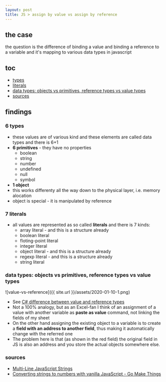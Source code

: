 ```yaml
---
layout: post
title: JS > assign by value vs assign by reference
---
```

## the case
the question is the difference of binding a value and binding a reference to a variable and it's mapping to various data types in javascript

## toc
<!-- TOC -->

- [types](#types)
- [literals](#literals)
- [data types: objects vs primitives, reference types vs value types](#data-types-objects-vs-primitives-reference-types-vs-value-types)
- [sources](#sources)

<!-- /TOC -->

## findings
### 6 types
* these values are of various kind and these elements are called data types and there is 6+1
* **6 primitives** - they have no properties
    * boolean
    * string
    * number
    * undefined
    * null
    * symbol
* **1 object**
* this works differenty all the way down to the physical layer, i.e. memory alocation
* object is special - it is manipulated by reference

### 7 literals
* all values are represented as so called **literals** and there is 7 kinds: 
    * array literal - and this is a structure already
    * boolean literal
    * floting-point literal
    * integer literal 
    * object literal - and this is a structure already
    * regexp literal - and this is a structure already
    * string literal 

### data types: objects vs primitives, reference types vs value types

![value-vs-reference]({{ site.url }}/assets/2020-01-10-1.png)

* See [C# difference between value and reference types](http://pavol.kutaj.com/2019/11/13/C-SHARP-reference-value-types.html)
* Not a 100% analogy, but as an Excel-fan I think of an assignment of a value with another variable as **paste as value** command, not linking the fields of my sheet
* On the other hand assigning the existing object to a variable is to create a **field with an address to another field**, thus making it automatically change with the referred one
* The problem here is that (as shown in the red field) the original field in JS is also an address and you store the actual objects somewhere else. 

### sources
* [Multi-Line JavaScript Strings](https://davidwalsh.name/multiline-javascript-strings)
* [Converting strings to numbers with vanilla JavaScript - Go Make Things](https://gomakethings.com/converting-strings-to-numbers-with-vanilla-javascript/)